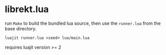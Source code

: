 # librekt.lua

run `Make` to build the bundled lua source, then use the `runner.lua` from the base directory.

`luajit runner.lua <seed> lua/main.lua`

requires luajit version >= 2
